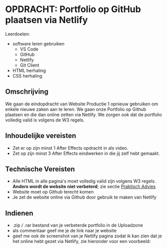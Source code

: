 # OPDRACHT: Portfolio op GitHub plaatsen via Netlify

Leerdoelen:

- software leren gebruiken
  - VS Code
  - GitHub
  - Netlify
  - Git Client
- HTML herhaling
- CSS herhaling

## Omschrijving

We gaan de eindopdracht van Website Productie 1 opnieuw gebruiken om enkele nieuwe zaken aan te leren. We gaan onze Portfolio op Github plaatsen en die dan online zetten via Netlify. We zorgen ook dat de portfolio volledig valid is volgens de W3 regels.

## Inhoudelijke vereisten

- Zet er op zijn minst 1 After Effects opdracht in als video.
- Zet op zijn minst 3 After Effects eindwerken in die jij zelf hebt gemaakt.

## Technische Vereisten

- Alle HTML in alle pagina's moet volledig valid zijn volgens W3 regels. **Anders wordt de website niet verbeterd**; zie sectie [Praktisch Advies](../praktisch-advies)
- Website moet op Github terecht komen
- Je zet de website online via Github door gebruik te maken van Netlify

## Indienen

- .zip / .rar bestand van je verbeterde portfolio in de Uploadzone
- als commentaar geef me je de link naar je website
- geef me ook de screenshot van je Netlify pagina zodat ik kan zien dat je het online hebt gezet via Netlify, zie hieronder voor een voorbeeld:
